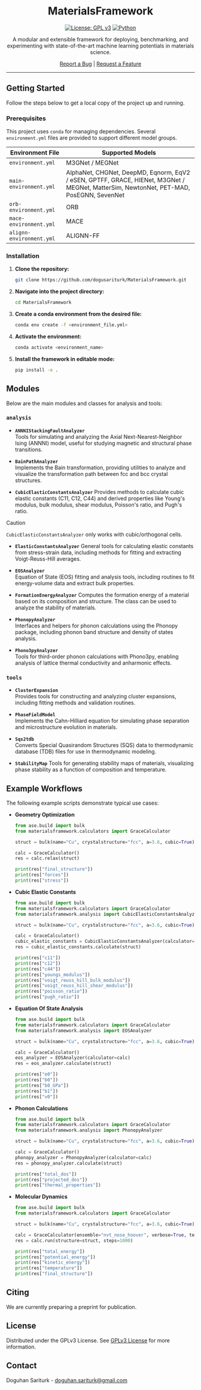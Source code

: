 <div align="center">

# MaterialsFramework

[![License: GPL v3](https://img.shields.io/badge/License-GPLv3-blue.svg)](https://opensource.org/license/gpl-3-0)
[![Python](https://img.shields.io/badge/python-3.11+-brightgreen.svg)](https://www.python.org/)

<p>
  A modular and extensible framework for deploying, benchmarking, and experimenting with state-of-the-art machine learning potentials in materials science.
</p>

<p>
  <a href="https://github.com/dogusariturk/MaterialsFramework/issues/new?labels=bug">Report a Bug</a> |
  <a href="https://github.com/dogusariturk/MaterialsFramework/issues/new?labels=enhancement">Request a Feature</a>
</p>

</div>

---

## Getting Started

Follow the steps below to get a local copy of the project up and running.


### Prerequisites

This project uses `conda` for managing dependencies. Several `environment.yml` files are provided to support different model groups.

| Environment File           | Supported Models                                                                                                                       |
|----------------------------|----------------------------------------------------------------------------------------------------------------------------------------|
| `environment.yml`          | M3GNet / MEGNet                                                                                                                        |
| `main-environment.yml`     | AlphaNet, CHGNet, DeepMD, Eqnorm, EqV2 / eSEN, GPTFF, GRACE, HIENet, M3GNet / MEGNet, MatterSim, NewtonNet, PET-MAD, PosEGNN, SevenNet |
| `orb-environment.yml`      | ORB                                                                                                                                    |
| `mace-environment.yml`     | MACE                                                                                                                                   |
| `alignn-environment.yml`   | ALIGNN-FF                                                                                                                              |                                                                                               |

 ### Installation

1. **Clone the repository:**
   ```bash
   git clone https://github.com/dogusariturk/MaterialsFramework.git

2.  **Navigate into the project directory:**
    ```sh
    cd MaterialsFramework
    ```
3.  **Create a conda environment from the desired file:**
    ```sh
    conda env create -f <environment_file.yml>
    ```
4.  **Activate the environment:**
    ```sh
    conda activate <environment_name>
    ```
5.  **Install the framework in editable mode:**
    ```sh
    pip install -e .
    ```

## Modules

Below are the main modules and classes for analysis and tools:

### `analysis`

- **`ANNNIStackingFaultAnalyzer`**  
  Tools for simulating and analyzing the Axial Next-Nearest-Neighbor Ising (ANNNI) model, useful for studying magnetic and structural phase transitions.


- **`BainPathAnalyzer`**  
  Implements the Bain transformation, providing utilities to analyze and visualize the transformation path between fcc and bcc crystal structures.


- **`CubicElasticConstantsAnalyzer`**
  Provides methods to calculate cubic elastic constants (C11, C12, C44) and derived properties like Young's modulus, bulk modulus, shear modulus, Poisson's ratio, and Pugh's ratio.

> [!CAUTION]
> `CubicElasticConstantsAnalyzer` only works with cubic/orthogonal cells. 


- **`ElasticConstantsAnalyzer`**
  General tools for calculating elastic constants from stress-strain data, including methods for fitting and extracting Voigt-Reuss-Hill averages.


- **`EOSAnalyzer`**  
  Equation of State (EOS) fitting and analysis tools, including routines to fit energy-volume data and extract bulk properties.


- **`FormationEnergyAnalyzer`**
  Computes the formation energy of a material based on its composition and structure. The class can be used to analyze the stability of materials.


- **`PhonopyAnalyzer`**  
  Interfaces and helpers for phonon calculations using the Phonopy package, including phonon band structure and density of states analysis.


- **`Phono3pyAnalyzer`**  
  Tools for third-order phonon calculations with Phono3py, enabling analysis of lattice thermal conductivity and anharmonic effects.


### `tools`

- **`ClusterExpansion`**  
  Provides tools for constructing and analyzing cluster expansions, including fitting methods and validation routines.


- **`PhaseFieldModel`**  
  Implements the Cahn-Hilliard equation for simulating phase separation and microstructure evolution in materials.


- **`Sqs2tdb`**  
  Converts Special Quasirandom Structures (SQS) data to thermodynamic database (TDB) files for use in thermodynamic modeling.


- **`StabilityMap`**
    Tools for generating stability maps of materials, visualizing phase stability as a function of composition and temperature.


## Example Workflows

The following example scripts demonstrate typical use cases:

- **Geometry Optimization**
    ```python
    from ase.build import bulk
    from materialsframework.calculators import GraceCalculator
    
    struct = bulk(name="Cu", crystalstructure="fcc", a=3.6, cubic=True)
    
    calc = GraceCalculator()
    res = calc.relax(struct)
    
    print(res["final_structure"])
    print(res["forces"])
    print(res["stress"])
    ```

- **Cubic Elastic Constants**  
    ```python
    from ase.build import bulk
    from materialsframework.calculators import GraceCalculator
    from materialsframework.analysis import CubicElasticConstantsAnalyzer
    
    struct = bulk(name="Cu", crystalstructure="fcc", a=3.6, cubic=True)
    
    calc = GraceCalculator()
    cubic_elastic_constants = CubicElasticConstantsAnalyzer(calculator=calc)
    res = cubic_elastic_constants.calculate(struct)
    
    print(res["c11"])
    print(res["c12"])
    print(res["c44"])
    print(res["youngs_modulus"])
    print(res["voigt_reuss_hill_bulk_modulus"])
    print(res["voigt_reuss_hill_shear_modulus"])
    print(res["poisson_ratio"])
    print(res["pugh_ratio"])
    ```

- **Equation Of State Analysis**  
    ```python
    from ase.build import bulk
    from materialsframework.calculators import GraceCalculator
    from materialsframework.analysis import EOSAnalyzer
    
    struct = bulk(name="Cu", crystalstructure="fcc", a=3.6, cubic=True)
    
    calc = GraceCalculator()
    eos_analyzer = EOSAnalyzer(calculator=calc)
    res = eos_analyzer.calculate(struct)
    
    print(res["e0"])
    print(res["b0"])
    print(res["b0_GPa"])
    print(res["b1"])
    print(res["v0"])
    ```

- **Phonon Calculations**
    ```python
    from ase.build import bulk
    from materialsframework.calculators import GraceCalculator
    from materialsframework.analysis import PhonopyAnalyzer
    
    struct = bulk(name="Cu", crystalstructure="fcc", a=3.6, cubic=True)
    
    calc = GraceCalculator()
    phonopy_analyzer = PhonopyAnalyzer(calculator=calc)
    res = phonopy_analyzer.calculate(struct)
    
    print(res["total_dos"])
    print(res["projected_dos"])
    print(res["thermal_properties"])
    ```

- **Molecular Dynamics**
    ```python
    from ase.build import bulk
    from materialsframework.calculators import GraceCalculator
    
    struct = bulk(name="Cu", crystalstructure="fcc", a=3.6, cubic=True)
    
    calc = GraceCalculator(ensemble="nvt_nose_hoover", verbose=True, temperature=300)
    res = calc.run(structure=struct, steps=1000)
    
    print(res["total_energy"])
    print(res["potential_energy"])
    print(res["kinetic_energy"])
    print(res["temperature"])
    print(res["final_structure"])
    ```

## Citing

We are currently preparing a preprint for publication.

## License

Distributed under the GPLv3 License. See [GPLv3 License](https://opensource.org/license/gpl-3-0) for more information.

## Contact

Doguhan Sariturk - [doguhan.sariturk@gmail.com](mailto:doguhan.sariturk@gmail.com)

